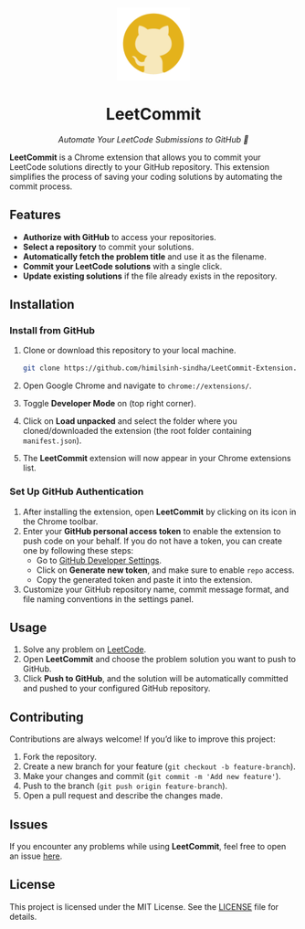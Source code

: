 <p align="center">
  <img alt="" src="./images/icon128.png" width="128" height="128"/>
<h1 align="center">LeetCommit</h1>
<p align="center">
  <i>Automate Your LeetCode Submissions to GitHub 🚀</i>
</p>


**LeetCommit** is a Chrome extension that allows you to commit your LeetCode solutions directly to your GitHub repository. This extension simplifies the process of saving your coding solutions by automating the commit process.

## Features

- **Authorize with GitHub** to access your repositories.
- **Select a repository** to commit your solutions.
- **Automatically fetch the problem title** and use it as the filename.
- **Commit your LeetCode solutions** with a single click.
- **Update existing solutions** if the file already exists in the repository.

## Installation

### Install from GitHub

1. Clone or download this repository to your local machine.

   ```bash
   git clone https://github.com/himilsinh-sindha/LeetCommit-Extension.git
   ```

2. Open Google Chrome and navigate to `chrome://extensions/`.

3. Toggle **Developer Mode** on (top right corner).

4. Click on **Load unpacked** and select the folder where you cloned/downloaded the extension (the root folder containing `manifest.json`).

5. The **LeetCommit** extension will now appear in your Chrome extensions list.

### Set Up GitHub Authentication

1. After installing the extension, open **LeetCommit** by clicking on its icon in the Chrome toolbar.
2. Enter your **GitHub personal access token** to enable the extension to push code on your behalf. If you do not have a token, you can create one by following these steps:
   - Go to [GitHub Developer Settings](https://github.com/settings/tokens).
   - Click on **Generate new token**, and make sure to enable `repo` access.
   - Copy the generated token and paste it into the extension.
3. Customize your GitHub repository name, commit message format, and file naming conventions in the settings panel.

## Usage

1. Solve any problem on [LeetCode](https://leetcode.com).
2. Open **LeetCommit** and choose the problem solution you want to push to GitHub.
3. Click **Push to GitHub**, and the solution will be automatically committed and pushed to your configured GitHub repository.

## Contributing

Contributions are always welcome! If you’d like to improve this project:

1. Fork the repository.
2. Create a new branch for your feature (`git checkout -b feature-branch`).
3. Make your changes and commit (`git commit -m 'Add new feature'`).
4. Push to the branch (`git push origin feature-branch`).
5. Open a pull request and describe the changes made.

## Issues

If you encounter any problems while using **LeetCommit**, feel free to open an issue [here](https://github.com/himilsinh-sindha/LeetCommit-Extension/issues).

## License

This project is licensed under the MIT License. See the [LICENSE](https://github.com/himilsinh-sindha/LeetCommit-Extension/blob/main/LICENSE) file for details.
